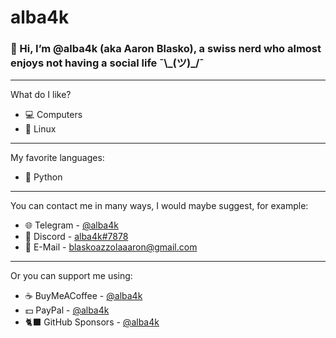 # alba4k
### 👋 Hi, I’m @alba4k (aka Aaron Blasko), a swiss nerd who almost enjoys not having a social life ¯\\\_(ツ)\_/¯

---

What do I like?
* 💻 Computers
* 🐧 Linux

---

My favorite languages:
* 🐍 Python

---

You can contact me in many ways, I would maybe suggest, for example:
* 🌐 Telegram - [@alba4k](https://telegram.me/alba4k)
* 🤖 Discord - [alba4k#7878](https://discord.com/channels/@me)
* 📧 E-Mail - blaskoazzolaaaron@gmail.com

---

Or you can support me using:
* ☕ BuyMeACoffee - [@alba4k](https://www.buymeacoffee.com/alba4k)
* 💵 PayPal - [@alba4k](https://www.paypal.me/alba4k)
* 🐈‍⬛ GitHub Sponsors - [@alba4k](https://github.com/sponsors/alba4k)

